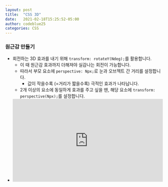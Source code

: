 ```yaml
---
layout: post
title:  "CSS 3D"
date:   2021-02-18T15:25:52-05:00
author: codeblue25
categories: CSS
---
```


<h3>원근감 만들기</h3>

* 회전하는 3D 효과를 내기 위해  `transform: rotateY(Ndeg);`를 활용합니다.
  * 이 때 원근감 효과까지 더해져야 실감나는 회전이 가능합니다.
  * 따라서 부모 요소에 `perspective: Npx;`로 눈과 오브젝트 간 거리를 설정합니다.
    * 값이 작을수록 (=거리가 짧을수록) 극적인 효과가 나타납니다.
  * 2개 이상의 요소에 동일하게 효과를 주고 싶을 땐,  해당 요소에 `transform: perspective(Npx);`를 설정합니다.
* <iframe height="265" style="width: 100%;" scrolling="no" title="3d 1" src="https://codepen.io/codeblue25/embed/ExNXKrQ?height=265&theme-id=dark&default-tab=css,result" frameborder="no" loading="lazy" allowtransparency="true" allowfullscreen="true">
  See the Pen <a href='https://codepen.io/codeblue25/pen/ExNXKrQ'>3d 1</a> by CHOI SUN YOUNG
  (<a href='https://codepen.io/codeblue25'>@codeblue25</a>) on <a href='https://codepen.io'>CodePen</a>.

<br />

<h3>180° 회전하기</h3>

* 카드를 뒤집을 때 처럼 180° 회전하는 3D 효과를 구현할 때는 앞면과 뒷면을 모두 고려해야합니다.
  1) 앞면이 위로 올라오도록 가져와야합니다. -> `z-index: 1;` <br />
  2) 뒷면은 뒤집힌 채로 포개져야 합니다. -> `transform: rotateY(180deg);` <br />
  3) world 클래스에 적용된 원근감 효과가 front, back 클래스까지 잘 전달되기 위해 중간에 있는 card 클래스에 설정을 해줘야 합니다. -> `transform-style: preserve 3d;` <br />
  4) 회전 과정을 매끄럽게 하기 위해, 뒷면엔 앞면이 보이지 않도록 합니다. -> `backface-visibility: hidden;` <br />
* <iframe height="265" style="width: 100%;" scrolling="no" title="css 3d 2" src="https://codepen.io/codeblue25/embed/poNwNGN?height=265&theme-id=dark&default-tab=css,result" frameborder="no" loading="lazy" allowtransparency="true" allowfullscreen="true">
  See the Pen <a href='https://codepen.io/codeblue25/pen/poNwNGN'>css 3d 2</a> by CHOI SUN YOUNG
  (<a href='https://codepen.io/codeblue25'>@codeblue25</a>) on <a href='https://codepen.io'>CodePen</a>.

<br />

<h3>웹 호환성 맞추기</h3>

* 브라우저 마다 지원하는 기능이 다르기 때문에, 기능을 구현하고 호환성 맞추기 작업이 필요합니다.
* Safari, Firefox, Opera 와 같은 브라우저는 `backface-visibility: hidden;`이 지원하지 않는 스펙이기 때문에, 각 브라우저에 맞는 **접두어**를 붙여주면 됩니다.
  * ```css
      -webkit-backface-visibility: hidden; /*Safari*/
      -moz-backface-visibility: hidden; /*Firefox*/
      -o-backface-visibility: hidden; /*Opera*/
      backface-visibility: hidden; /*가장 마지막 줄에 표준 속성을 써준다*/
    ```
* IE는 `transform-style: preserve 3d;`를 지원하지 않습니다.
  * 따라서 중간에 있는 container인 card 클래스를 삭제해야합니다.
  * card 클래스를 삭제했기 때문에, 그에 맞춰 css도 수정합니다.
  * ```css
      .side{
          display: flex;
          justify-content: center;
          align-items: center;
          position: absolute;
          left: 50%;
          top: 50%;
          width: 100px; /*card 클래스에서 설정한 크기 속성*/
          height: 150px;
          margin: -75px 0 0 -50px; /*world 클래스의 중앙에 배치*/
          border-radius: 15px;
          transition: 1s;
          -ms-backface-visibility: hidden;
          backface-visibility: hidden;
      }
      .front{
          background: #0184ba;
          color: #eee;
          z-index: 1;
      }
      .back{
          background: #ff4949;
          color: #eee;
          transform: rotateY(180deg);
      }
      .world:hover .front{
          transform: rotateY(180deg); /*front 클래스는 0에서 180으로 회전*/
      }
      .world:hover .back{
          transform: rotateY(360deg); /*back 클래스는 180에서 360으로 회전*/
      }
    ```
